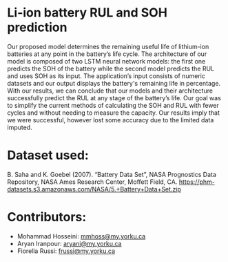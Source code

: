 # Li-ion battery RUL and SOH prediction

Our proposed model determines the remaining useful life of lithium-ion batteries at any point in the battery’s life cycle. The architecture of our model is composed of two LSTM neural network models: the first one predicts the SOH of the battery while the second model predicts the RUL and uses SOH as its input. The application’s input consists of numeric datasets and our output displays the battery's remaining life in percentage. With our results, we can conclude that our models and their architecture successfully predict the RUL at any stage of the battery’s life. Our goal was to simplify the current methods of calculating the SOH and RUL with fewer cycles and without needing to measure the capacity. Our results imply that we were successful, however lost some accuracy due to the limited data imputed. 

# Dataset used:
B. Saha and K. Goebel (2007). “Battery Data Set”, NASA Prognostics Data Repository, NASA Ames Research Center, Moffett Field, CA. https://phm-datasets.s3.amazonaws.com/NASA/5.+Battery+Data+Set.zip

# Contributors:
- Mohammad Hosseini: mmhoss@my.yorku.ca
- Aryan Iranpour: aryani@my.yorku.ca
- Fiorella Russi: frussi@my.yorku.ca
